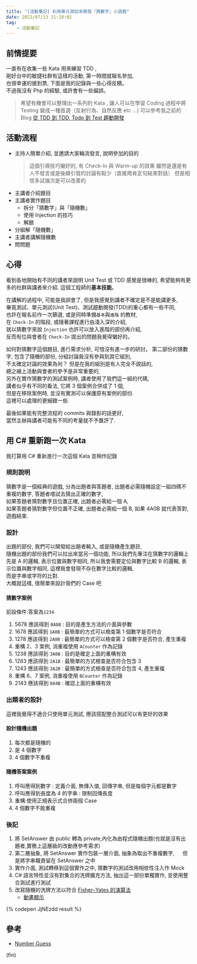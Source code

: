 ```yaml
---
title: "[活動筆記] 利用單元測試來開發『猜數字』小遊戲"
date: 2021/07/13 21:10:02
tag:
    - 活動筆記
---
```

## 前情提要

一直有在收集一些 Kata 用來練習 TDD ,  
剛好台中的敏捷社群有這樣的活動, 第一時間就報名參加,  
也很幸運的搶到票, 下面是我的記錄與一些心得反饋。  
不過我沒有 Php 的經驗, 或許會有一些偏誤。  

> 希望有機會可以整理出一系列的 Kata ,
讓人可以在學習 Coding 過程中將 Testing 變成一種首選（反射行為、自然反應 etc ...)
可以參考我之前的Blog [從 TDD 到 TDD, Todo 到 Test 趨動開發](https://blog.marsen.me/2020/02/26/2020/todo_driven_develop_to_test_driven_develop_1/)

## 活動流程

- 主持人簡單介紹, 並邀請大家輪流發言, 說明參加的目的  
  > 這個引導技巧蠻好的, 有 Check-In 與 Warm-up 的效果
  > 雖然是還是有人不發言或是後續引發的討論有點少（直接用肯定句結束對話）
  > 但是相信多試幾次是可以改善的
- 主講者介紹題目
- 主講者實作題目
  - 拆分「猜數字」與「隨機數」
  - 使用 Injection 的技巧
  - 解題
- 分組解「隨機數」
- 主講者講解隨機數
- 問問題

## 心得

看到各地開始有不同的講者來說明 Unit Test 或 TDD 感覺是很棒的,
希望能夠有更多的社群與講者來介紹. 這個工程師的**基本技能**。

在講解的過程中, 可能是我誤會了, 但是我感覺到講者不確定是不是能講更多,  
畢竟測試、單元測試(Unit Test)、測試趨動開發(TDD)的重心都有一些不同,  
也許在報名前作一次篩選, 或是同時準備`基本`與`進階` 的教材,  
在 `Check-In` 的階段, 或隨著課程進行由淺入深的介紹,  
就以猜數字來說 `Injection` 也許可以放入進階的部份再介紹,  
反而有位與會者在 `Check-In` 提出的問題我覺得蠻好的。

如何對猜數字這個題目, 進行需求分析, 可惜沒有進一步的研討。
第二部份的猜數字, 包含了隨機的部份, 分組討論我沒有參與到其它組別,  
不太確定討論的效果為何？ 但是在我的組別是有人完全不說話的,  
總之線上活動與會者的參予是非常重要的,  
另外在實作猜數字的測試案例時, 講者使用了我們這一組的代碼,  
講者似乎有不同的看法, 它將 3 個案例合併成了 1 個,  
但是在移除案例時, 並沒有實測可以保護原有案例的部份.  
這裡可以處理的更細緻一些.  

最後如果能有完整流程的 commits 與錄影的話更好,  
當然主辦與講者可能有不同的考量就不予置評了.

## 用 C# 重新跑一次 Kata

我打算用 C# 重新進行一次這個 Kata 並稍作記錄

### 規則說明

猜數字是一個經典的遊戲, 分為出題者與答題者,
出題者必需隨機設定一組四碼不重複的數字, 答題者嚐試去猜出正確的數字,  
如果答題者猜對數字且位置正確, 出題者必需給一個 A,  
如果答題者猜對數字但位置不正確, 出題者必需給一個 B,
如果 4A0B 就代表答對, 遊戲結束.  

### 設計

出題的部份, 我們可以開發給出題者輸入, 或是隨機產生題目,  
隨機出題的部份我們可以拉出來當另一個功能, 所以我們先專注在猜數字的邏輯上
先是 A 的邏輯, 表示位置與數字相同, 所以我會需要定位與數字比較
B 的邏輯, 表示位置與數字相同, 這裡我會發現不存在數字比較的邏輯,  
而是字串或字符的比對.  
大概就這樣, 很簡單來設計我們的 Case 吧

#### 猜數字案例

前設條件:答案為`1234`

1. 5678 應該得到 `0A0B` : 目的是產生方法的介面與參數
2. 1678 應該得到 `1A0B` : 最簡單的方式可以檢查第 1 個數字是否符合
3. 1278 應該得到 `2A0B` : 最簡單的方式可以檢查第 2 個數字是否符合, 產生重複  
4. 重構 2、3 案例, 消重複使用 `ACounter`  作為記錄
5. 1238 應該得到 `3A0B` : 目的是確定上面的重構有效
6. 1283 應該得到 `2A1B` : 最簡單的方式檢查是否符合包含 3
7. 1243 應該得到 `2A2B` : 最簡單的方式檢查是否符合包含 4, 產生重複
8. 重構 6、7 案例, 消重複使用 `BCounter` 作為記錄
9. 2143 應該得到 `0A4B` : 確認上面的重構有效

### 出題者的設計

這裡我覺得不適合只使用單元測試, 應該搭配整合測試可以有更好的效果

#### 設計隨機出題

1. 每次都是隨機的
2. 是 4 個數字
3. 4 個數字不重複

#### 隨機答案案例

1. 呼叫應得到數字 : 定義介面, 無傳入值, 回傳字串, 但是每個字元都是數字
2. 呼叫應得到長度為 4 的字串 : 限制回傳長度
3. 重構:使用正規表示式合併兩個 Case
4. 4 個數字不能重複

### 後記

1. 將 SetAnswer 由 public 轉為 private,內化為由程式隨機出題(也就是沒有出題者,實務上這層級的改動應參考需求)
2. 第二層抽象, 將 SetAnswer 實作包裝一層介面, 抽象為取出不重複數字, 　
   但是將字串職責留在 SetAnswer 之中
3. 實作介面, 測試轉移到這個實作之中, 猜數字的測試改用相依性注入作 Mock
4. C# 語言特性並沒有對集合的洗牌擴充方法, 抽出這一部份單獨實作, 並使用整合測試進行測試
5. 改寫隨機的洗牌方法以符合 [Fisher–Yates 的演算法](https://en.wikipedia.org/wiki/Fisher%E2%80%93Yates_shuffle)
   - [動畫顯示](https://codepen.io/haoyang/pen/jrvrQq)

{% codepen JjNEzdd result %}

## 參考

- [Number Guess](https://github.com/recca0120/guess-number-20210710)

(fin)
